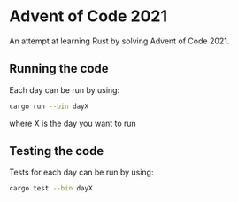 # Advent of Code 2021

An attempt at learning Rust by solving Advent of Code 2021.

## Running the code
Each day can be run by using:
```bash
cargo run --bin dayX
```
where X is the day you want to run

## Testing the code
Tests for each day can be run by using:
```bash
cargo test --bin dayX
```